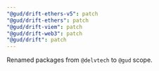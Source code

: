 ```yaml
---
"@gud/drift-ethers-v5": patch
"@gud/drift-ethers": patch
"@gud/drift-viem": patch
"@gud/drift-web3": patch
"@gud/drift": patch
---
```


Renamed packages from `@delvtech` to `@gud` scope.
